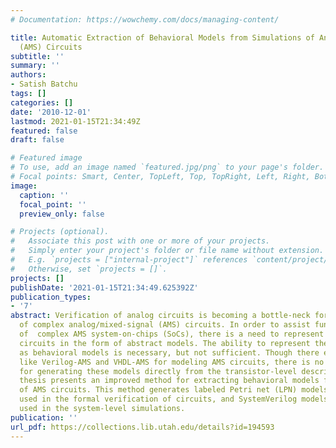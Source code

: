 ```yaml
---
# Documentation: https://wowchemy.com/docs/managing-content/

title: Automatic Extraction of Behavioral Models from Simulations of Analog/Mixed-Signal
  (AMS) Circuits
subtitle: ''
summary: ''
authors:
- Satish Batchu
tags: []
categories: []
date: '2010-12-01'
lastmod: 2021-01-15T21:34:49Z
featured: false
draft: false

# Featured image
# To use, add an image named `featured.jpg/png` to your page's folder.
# Focal points: Smart, Center, TopLeft, Top, TopRight, Left, Right, BottomLeft, Bottom, BottomRight.
image:
  caption: ''
  focal_point: ''
  preview_only: false

# Projects (optional).
#   Associate this post with one or more of your projects.
#   Simply enter your project's folder or file name without extension.
#   E.g. `projects = ["internal-project"]` references `content/project/deep-learning/index.md`.
#   Otherwise, set `projects = []`.
projects: []
publishDate: '2021-01-15T21:34:49.625392Z'
publication_types:
- '7'
abstract: Verification of analog circuits is becoming a bottle-neck for the verification
  of complex analog/mixed-signal (AMS) circuits. In order to assist functional verification
  of  complex AMS system-on-chips (SoCs), there is a need to represent the transistor-level
  circuits in the form of abstract models. The ability to represent the analog circuits
  as behavioral models is necessary, but not sufficient. Though there exist languages
  like Verilog-AMS and VHDL-AMS for modeling AMS circuits, there is no easy method
  for generating these models directly from the transistor-level descriptions. This
  thesis presents an improved method for extracting behavioral models from the simulations
  of AMS circuits. This method generates labeled Petri net (LPN) models that can be
  used in the formal verification of circuits, and SystemVerilog models that can be
  used in the system-level simulations.
publication: ''
url_pdf: https://collections.lib.utah.edu/details?id=194593
---
```

